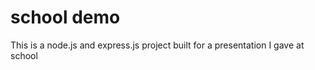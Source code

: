 school demo
================
This is a node.js and express.js project built for a presentation I gave at school
